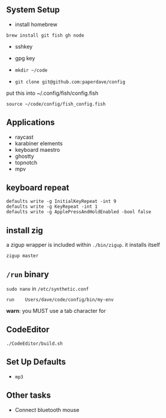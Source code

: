 ## System Setup

- install homebrew

```
brew install git fish gh node
```

- sshkey
- gpg key

- `mkdir ~/code`
- `git clone git@github.com:paperdave/config`

put this into ~/.config/fish/config.fish

```fish
source ~/code/config/fish_config.fish
```

## Applications

- raycast
- karabiner elements
- keyboard maestro
- ghostty
- topnotch
- mpv

## keyboard repeat

```
defaults write -g InitialKeyRepeat -int 9
defaults write -g KeyRepeat -int 1
defaults write -g ApplePressAndHoldEnabled -bool false
```

## install zig

a zigup wrapper is included within `./bin/zigup`. it installs itself

```
zigup master
```

## `/run` binary


`sudo nano` in `/etc/synthetic.conf`
```
run    Users/dave/code/config/bin/my-env
```
**warn**: you MUST use a tab character for

## CodeEditor

`./CodeEditor/build.sh`

## Set Up Defaults

- `mp3`

## Other tasks

- Connect bluetooth mouse
